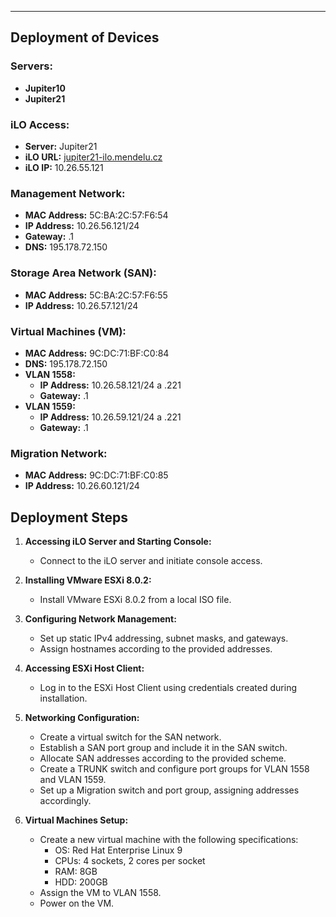 
---

## Deployment of Devices

### Servers:
- **Jupiter10**
- **Jupiter21**

### iLO Access:
- **Server:** Jupiter21
- **iLO URL:** [jupiter21-ilo.mendelu.cz](http://jupiter21-ilo.mendelu.cz)
- **iLO IP:** 10.26.55.121

### Management Network:
- **MAC Address:** 5C:BA:2C:57:F6:54
- **IP Address:** 10.26.56.121/24
- **Gateway:** .1
- **DNS:** 195.178.72.150

### Storage Area Network (SAN):
- **MAC Address:** 5C:BA:2C:57:F6:55
- **IP Address:** 10.26.57.121/24

### Virtual Machines (VM):
- **MAC Address:** 9C:DC:71:BF:C0:84
- **DNS:** 195.178.72.150
- **VLAN 1558:**
  - **IP Address:** 10.26.58.121/24 a .221
  - **Gateway:** .1
- **VLAN 1559:**
  - **IP Address:** 10.26.59.121/24 a .221
  - **Gateway:** .1

### Migration Network:
- **MAC Address:** 9C:DC:71:BF:C0:85
- **IP Address:** 10.26.60.121/24

## Deployment Steps

1. **Accessing iLO Server and Starting Console:**
   - Connect to the iLO server and initiate console access.

2. **Installing VMware ESXi 8.0.2:**
   - Install VMware ESXi 8.0.2 from a local ISO file.

3. **Configuring Network Management:**
   - Set up static IPv4 addressing, subnet masks, and gateways.
   - Assign hostnames according to the provided addresses.

4. **Accessing ESXi Host Client:**
   - Log in to the ESXi Host Client using credentials created during installation.

5. **Networking Configuration:**
   - Create a virtual switch for the SAN network.
   - Establish a SAN port group and include it in the SAN switch.
   - Allocate SAN addresses according to the provided scheme.
   - Create a TRUNK switch and configure port groups for VLAN 1558 and VLAN 1559.
   - Set up a Migration switch and port group, assigning addresses accordingly.

6. **Virtual Machines Setup:**
   - Create a new virtual machine with the following specifications:
     - OS: Red Hat Enterprise Linux 9
     - CPUs: 4 sockets, 2 cores per socket
     - RAM: 8GB
     - HDD: 200GB
   - Assign the VM to VLAN 1558.
   - Power on the VM.
